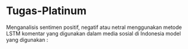 # Tugas-Platinum
Menganalisis sentimen positif, negatif atau netral menggunakan metode LSTM komentar yang digunakan dalam media sosial di Indonesia
model yang digunakan : 
